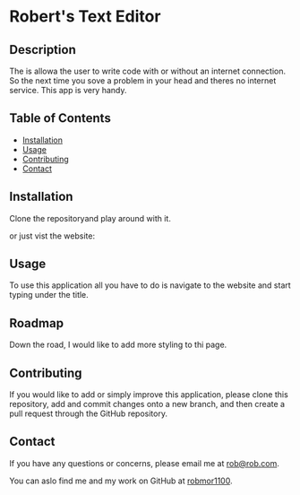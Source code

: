 # Robert's Text Editor


## Description

The is allowa the user to write code with or without an internet connection. So the next time you sove a problem in your head and theres no internet service. This app is very handy.


## Table of Contents

  * [Installation](#installation)
  * [Usage](#usage)
  * [Contributing](#contributing)
  * [Contact](#contact)


## Installation

Clone the repositoryand play  around with it.

or just vist the website: 



## Usage

To use this application all you have to do is navigate to the website and start typing under the title.

## Roadmap

Down the road, I would like to add more styling to thi page.


## Contributing

If you would like to add or simply improve this application, please clone this repository, add and commit changes onto a new branch, and then create a pull request through the GitHub repository.


## Contact 

If you have any questions or concerns, please email me at <a href="mailto: robmor1100">rob@rob.com</a>.

You can aslo find me and my work on GitHub at [robmor1100](https://github.com/robmor1100).

